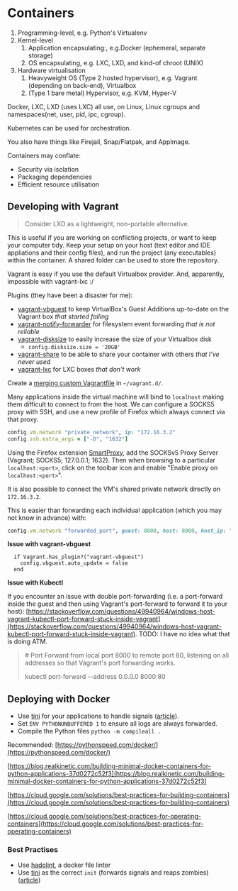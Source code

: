# Containers

1. Programming-level, e.g. Python's Virtualenv
2. Kernel-level
   1. Application encapsulating:, e.g.Docker \(ephemeral, separate storage\)
   2. OS encapsulating, e.g. LXC, LXD, and kind-of chroot \(UNIX\)
3. Hardware virtualisation
   1. Heavyweight OS \(Type 2 hosted hypervisor\), e.g. Vagrant \(depending on back-end\), Virtualbox
   2. \(Type 1 bare metal\) Hypervisor, e.g. KVM, Hyper-V

Docker, LXC, LXD \(uses LXC\) all use, on Linux, Linux cgroups and namespaces\(net, user, pid, ipc, cgroup\).

Kubernetes can be used for orchestration.

You also have things like Firejail, Snap/Flatpak, and AppImage.

Containers may conflate:

* Security via isolation
* Packaging dependencies
* Efficient resource utilisation

## Developing with Vagrant

> Consider LXD as a lightweight, non-portable alternative.

This is useful if you are working on conflicting projects, or want to keep your computer tidy. Keep your setup on your host \(text editor and IDE appliations and their config files\), and run the project \(any executables\) within the container. A shared folder can be used to store the repository.

Vagrant is easy if you use the default Virtualbox provider. And, apparently, impossible with vagrant-lxc :/

Plugins \(they have been a disaster for me\):

* [vagrant-vbguest](https://github.com/dotless-de/vagrant-vbguest) to keep VirtualBox's Guest Additions up-to-date on the Vagrant box _that started failing_
* [vagrant-notify-forwarder](https://github.com/mhallin/vagrant-notify-forwarder/) for filesystem event forwarding _that is_ _not reliable_
* [vagrant-disksize](https://github.com/sprotheroe/vagrant-disksize/) to easily increase the size of your Virtualbox disk
  * `config.disksize.size = '20GB'`
* [vagrant-share](https://www.vagrantup.com/docs/share/) to be able to share your container with others _that I've never used_
* [vagrant-lxc](https://github.com/fgrehm/vagrant-lxc/) for LXC boxes _that don't work_

Create a [merging custom Vagrantfile](https://www.vagrantup.com/docs/vagrantfile/) in `~/vagrant.d/`.

Many applications inside the virtual machine will bind to `localhost` making them difficult to connect to from the host. We can configure a SOCKS5 proxy with SSH, and use a new profile of Firefox which always connect via that proxy.

```ruby
config.vm.network "private_network", ip: "172.16.3.2"
config.ssh.extra_args = ["-D", "1632"]
```

Using the Firefox extension [SmartProxy](https://addons.mozilla.org/en-GB/firefox/addon/smartproxy/), add the SOCKSv5 Proxy Server \(Vagrant; SOCKS5; 127.0.0.1; 1632\). Then when browsing to a particular `localhost:<port>`, click on the toolbar icon and enable "Enable proxy on `localhost:<port>`".

It is also possible to connect the VM's shared private network directly on `172.16.3.2`.

This is easier than forwarding each individual application \(which you may not know in advance\) with:

```ruby
config.vm.network "forwarded_port", guest: 8000, host: 8000, host_ip: "127.0.0.1"
```

**Issue with vagrant-vbguest**

```
  if Vagrant.has_plugin?("vagrant-vbguest")
    config.vbguest.auto_update = false
  end
```

**Issue with Kubectl**

If you encounter an issue with double port-forwarding \(i.e. a port-forward inside the guest and then using Vagrant's port-forward to forward it to your host\): [https://stackoverflow.com/questions/49940964/windows-host-vagrant-kubectl-port-forward-stuck-inside-vagrant](https://stackoverflow.com/questions/49940964/windows-host-vagrant-kubectl-port-forward-stuck-inside-vagrant). TODO: I have no idea what that is doing ATM.

> \# Port Forward from local port 8000 to remote port 80, listening on all addresses so that Vagrant's port forwarding works.
>
> kubectl port-forward --address 0.0.0.0 8000:80

## Deploying with Docker

* Use [tini](https://github.com/krallin/tini) for your applications to handle signals \([article](https://hynek.me/articles/docker-signals/)\).
* Set `ENV PYTHONUNBUFFERED 1` to ensure all logs are always forwarded.
* Compile the Python files `python -m compileall .`

Recommended: [https://pythonspeed.com/docker/](https://pythonspeed.com/docker/)

[https://blog.realkinetic.com/building-minimal-docker-containers-for-python-applications-37d0272c52f3](https://blog.realkinetic.com/building-minimal-docker-containers-for-python-applications-37d0272c52f3)

[https://cloud.google.com/solutions/best-practices-for-building-containers](https://cloud.google.com/solutions/best-practices-for-building-containers)

[https://cloud.google.com/solutions/best-practices-for-operating-containers](https://cloud.google.com/solutions/best-practices-for-operating-containers)

### Best Practises

* Use [hadolint](https://github.com/hadolint/hadolint), a docker file linter
* Use [tini](https://github.com/krallin/tini) as the correct `init` \(forwards signals and reaps zombies\) \([article](https://hynek.me/articles/docker-signals/)\)



